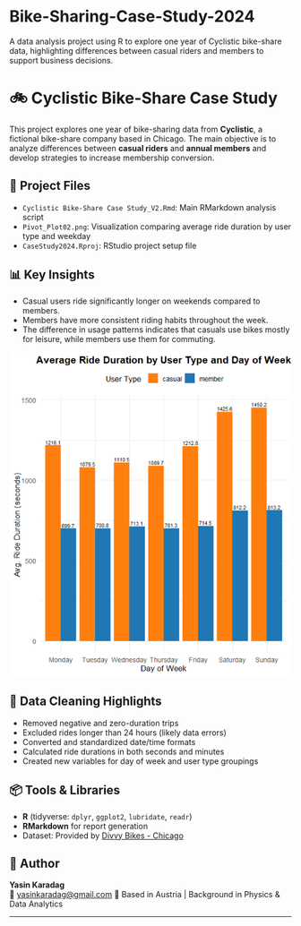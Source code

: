 # Bike-Sharing-Case-Study-2024
A data analysis project using R to explore one year of Cyclistic bike-share data, highlighting differences between casual riders and members to support business decisions.
# 🚲 Cyclistic Bike-Share Case Study

This project explores one year of bike-sharing data from **Cyclistic**, a fictional bike-share company based in Chicago. The main objective is to analyze differences between **casual riders** and **annual members** and develop strategies to increase membership conversion.

## 📁 Project Files

- `Cyclistic Bike-Share Case Study_V2.Rmd`: Main RMarkdown analysis script
- `Pivot_Plot02.png`: Visualization comparing average ride duration by user type and weekday
- `CaseStudy2024.Rproj`: RStudio project setup file

## 📊 Key Insights

- Casual users ride significantly longer on weekends compared to members.
- Members have more consistent riding habits throughout the week.
- The difference in usage patterns indicates that casuals use bikes mostly for leisure, while members use them for commuting.

![Avg. Ride Duration by User Type and Day of Week](Pivot_Plot02.png)

## 🧹 Data Cleaning Highlights

- Removed negative and zero-duration trips
- Excluded rides longer than 24 hours (likely data errors)
- Converted and standardized date/time formats
- Calculated ride durations in both seconds and minutes
- Created new variables for day of week and user type groupings

## 📦 Tools & Libraries

- **R** (tidyverse: `dplyr`, `ggplot2`, `lubridate`, `readr`)
- **RMarkdown** for report generation
- Dataset: Provided by [Divvy Bikes - Chicago](https://divvybikes.com/system-data)

## 📌 Author

**Yasin Karadag**  
📧 yasinkaradag@gmail.com 
📍 Based in Austria | Background in Physics & Data Analytics  

---


